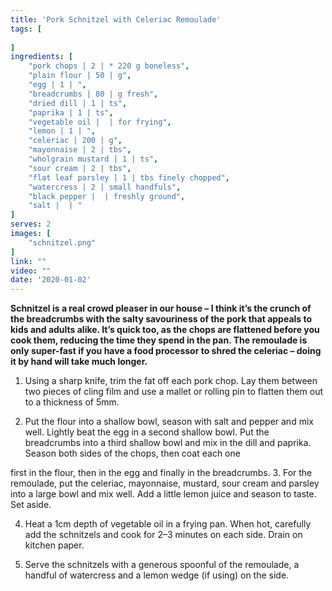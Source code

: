 ```yaml
---
title: 'Pork Schnitzel with Celeriac Remoulade'
tags: [
    
]
ingredients: [
    "pork chops | 2 | * 220 g boneless",
    "plain flour | 50 | g",
    "egg | 1 | ",
    "breadcrumbs | 80 | g fresh",
    "dried dill | 1 | ts",
    "paprika | 1 | ts",
    "vegetable oil |  | for frying",
    "lemon | 1 | ",
    "celeriac | 200 | g",
    "mayonnaise | 2 | tbs",
    "wholgrain mustard | 1 | ts",
    "sour cream | 2 | tbs",
    "flat leaf parsley | 1 | tbs finely chopped",
    "watercress | 2 | small handfuls",
    "black pepper |  | freshly ground",
    "salt |  | "
]
serves: 2
images: [
    "schnitzel.png"
]
link: ""
video: ""
date: '2020-01-02'
---
```


**Schnitzel is a real crowd pleaser in our house – I think it’s the
crunch of the breadcrumbs with the salty savouriness of the pork
that appeals to kids and adults alike. It’s quick too, as the chops
are flattened before you cook them, reducing the time they spend
in the pan. The remoulade is only super-fast if you have a food
processor to shred the celeriac – doing it by hand will take much
longer.**

1. Using a sharp knife, trim the fat off each pork chop. Lay them
between two pieces of cling film and use a mallet or rolling pin to
flatten them out to a thickness of 5mm.

2. Put the flour into a shallow bowl, season with salt and pepper
and mix well. Lightly beat the egg in a second shallow bowl. Put
the breadcrumbs into a third shallow bowl and mix in the dill and
paprika. Season both sides of the chops, then coat each one

first in the flour, then in the egg and finally in the breadcrumbs.
3. For the remoulade, put the celeriac, mayonnaise, mustard, sour
cream and parsley into a large bowl and mix well. Add a little
lemon juice and season to taste. Set aside.

4. Heat a 1cm depth of vegetable oil in a frying pan. When hot,
carefully add the schnitzels and cook for 2–3 minutes on each
side. Drain on kitchen paper.

5. Serve the schnitzels with a generous spoonful of the remoulade,
a handful of watercress and a lemon wedge (if using) on the
side.